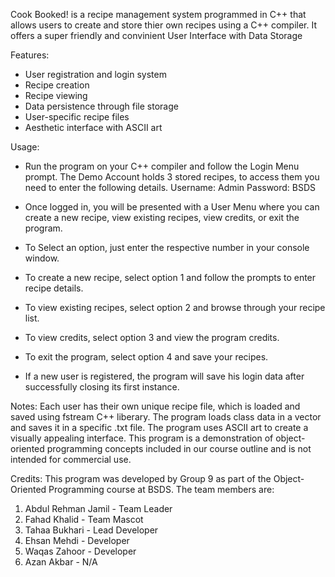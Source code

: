 Cook Booked! is a recipe management system programmed in C++ that allows users to create and store thier own recipes using a C++ compiler.
It offers a super friendly and convinient User Interface with Data Storage

Features:
- User registration and login system
- Recipe creation
- Recipe viewing
- Data persistence through file storage
- User-specific recipe files
- Aesthetic interface with ASCII art

Usage:
- Run the program on your C++ compiler and follow the Login Menu prompt.
The Demo Account holds 3 stored recipes, to access them you need to enter the following details.
    Username: Admin
    Password: BSDS

- Once logged in, you will be presented with a User Menu where you can create a new recipe, view existing recipes, view credits, or exit the program.
- To Select an option, just enter the respective number in your console window.
- To create a new recipe, select option 1 and follow the prompts to enter recipe details.
- To view existing recipes, select option 2 and browse through your recipe list.
- To view credits, select option 3 and view the program credits.
- To exit the program, select option 4 and save your recipes.
- If a new user is registered, the program will save his login data after successfully closing its first instance.

Notes:
Each user has their own unique recipe file, which is loaded and saved using
fstream C++ liberary.
The program loads class data in a vector and saves it in a specific .txt file.
The program uses ASCII art to create a visually appealing interface.
This program is a demonstration of object-oriented programming concepts included in our course outline and is not intended for commercial use.

Credits:
This program was developed by Group 9 as part of the Object-Oriented Programming course at BSDS. The team members are:

1. Abdul Rehman Jamil - Team Leader
2. Fahad Khalid - Team Mascot
3. Tahaa Bukhari - Lead Developer
4. Ehsan Mehdi - Developer
5. Waqas Zahoor - Developer
6. Azan Akbar - N/A
